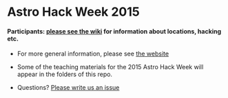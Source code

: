 # Astro Hack Week 2015

#### Participants: [please see the wiki](https://github.com/AstroHackWeek/AstroHackWeek2015/wiki) for information about locations, hacking etc.

* For more general information, please see [the website](http://astrohackweek.github.io/)

* Some of the teaching materials for the 2015 Astro Hack Week will appear in the folders of this repo.

* Questions? [Please write us an issue](https://github.com/AstroHackWeek/AstroHackWeek2015/issues)
